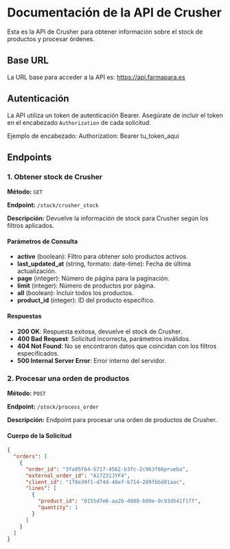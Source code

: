 # Documentación de la API de Crusher

Esta es la API de Crusher para obtener información sobre el stock de productos y procesar órdenes.

## Base URL

La URL base para acceder a la API es:
https://api.farmapara.es
## Autenticación

La API utiliza un token de autenticación Bearer. Asegúrate de incluir el token en el encabezado `Authorization` de cada solicitud.

Ejemplo de encabezado:
Authorization: Bearer tu_token_aqui
## Endpoints

### 1. Obtener stock de Crusher

**Método:** `GET`

**Endpoint:** `/stock/crusher_stock`

**Descripción:** Devuelve la información de stock para Crusher según los filtros aplicados.

#### Parámetros de Consulta

- **active** (boolean): Filtro para obtener solo productos activos.
- **last_updated_at** (string, formato: date-time): Fecha de última actualización.
- **page** (integer): Número de página para la paginación.
- **limit** (integer): Número de productos por página.
- **all** (boolean): Incluir todos los productos.
- **product_id** (integer): ID del producto específico.

#### Respuestas

- **200 OK**: Respuesta exitosa, devuelve el stock de Crusher.
- **400 Bad Request**: Solicitud incorrecta, parámetros inválidos.
- **404 Not Found**: No se encontraron datos que coincidan con los filtros especificados.
- **500 Internal Server Error**: Error interno del servidor.

### 2. Procesar una orden de productos

**Método:** `POST`

**Endpoint:** `/stock/process_order`

**Descripción:** Endpoint para procesar una orden de productos de Crusher.

#### Cuerpo de la Solicitud

```json
{
  "orders": [
    {
      "order_id": "3fa85f64-5717-4562-b3fc-2c963f66prueba",
      "external_order_id": "A17Z31JYF4",
      "client_id": "178e39f1-d74d-40ef-b714-289fbbd81aac",
      "lines": [
        {
          "product_id": "0155d7e6-aa2b-4888-b09e-9c93d541f1ff",
          "quantity": 1
        }
      ]
    }
  ]
}
